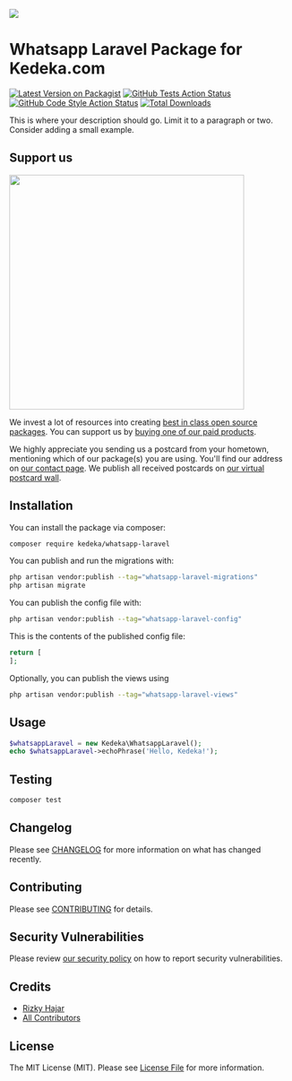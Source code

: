 
[<img src="https://github-ads.s3.eu-central-1.amazonaws.com/support-ukraine.svg?t=1" />](https://supportukrainenow.org)

# Whatsapp Laravel Package for Kedeka.com

[![Latest Version on Packagist](https://img.shields.io/packagist/v/kedeka/whatsapp-laravel.svg?style=flat-square)](https://packagist.org/packages/kedeka/whatsapp-laravel)
[![GitHub Tests Action Status](https://img.shields.io/github/workflow/status/kedeka/whatsapp-laravel/run-tests?label=tests)](https://github.com/kedeka/whatsapp-laravel/actions?query=workflow%3Arun-tests+branch%3Amain)
[![GitHub Code Style Action Status](https://img.shields.io/github/workflow/status/kedeka/whatsapp-laravel/Check%20&%20fix%20styling?label=code%20style)](https://github.com/kedeka/whatsapp-laravel/actions?query=workflow%3A"Check+%26+fix+styling"+branch%3Amain)
[![Total Downloads](https://img.shields.io/packagist/dt/kedeka/whatsapp-laravel.svg?style=flat-square)](https://packagist.org/packages/kedeka/whatsapp-laravel)

This is where your description should go. Limit it to a paragraph or two. Consider adding a small example.

## Support us

[<img src="https://github-ads.s3.eu-central-1.amazonaws.com/whatsapp-laravel.jpg?t=1" width="419px" />](https://spatie.be/github-ad-click/whatsapp-laravel)

We invest a lot of resources into creating [best in class open source packages](https://spatie.be/open-source). You can support us by [buying one of our paid products](https://spatie.be/open-source/support-us).

We highly appreciate you sending us a postcard from your hometown, mentioning which of our package(s) you are using. You'll find our address on [our contact page](https://spatie.be/about-us). We publish all received postcards on [our virtual postcard wall](https://spatie.be/open-source/postcards).

## Installation

You can install the package via composer:

```bash
composer require kedeka/whatsapp-laravel
```

You can publish and run the migrations with:

```bash
php artisan vendor:publish --tag="whatsapp-laravel-migrations"
php artisan migrate
```

You can publish the config file with:

```bash
php artisan vendor:publish --tag="whatsapp-laravel-config"
```

This is the contents of the published config file:

```php
return [
];
```

Optionally, you can publish the views using

```bash
php artisan vendor:publish --tag="whatsapp-laravel-views"
```

## Usage

```php
$whatsappLaravel = new Kedeka\WhatsappLaravel();
echo $whatsappLaravel->echoPhrase('Hello, Kedeka!');
```

## Testing

```bash
composer test
```

## Changelog

Please see [CHANGELOG](CHANGELOG.md) for more information on what has changed recently.

## Contributing

Please see [CONTRIBUTING](https://github.com/spatie/.github/blob/main/CONTRIBUTING.md) for details.

## Security Vulnerabilities

Please review [our security policy](../../security/policy) on how to report security vulnerabilities.

## Credits

- [Rizky Hajar](https://github.com/riskihajar)
- [All Contributors](../../contributors)

## License

The MIT License (MIT). Please see [License File](LICENSE.md) for more information.
